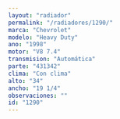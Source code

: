 ```yaml
---
layout: "radiador"
permalink: "/radiadores/1290/"
marca: "Chevrolet"
modelo: "Heavy Duty"
ano: "1998"
motor: "V8 7.4"
transmision: "Automática"
parte: "431342"
clima: "Con clima"
alto: "34"
ancho: "19 1/4"
observaciones: ""
id: "1290"
---
```


